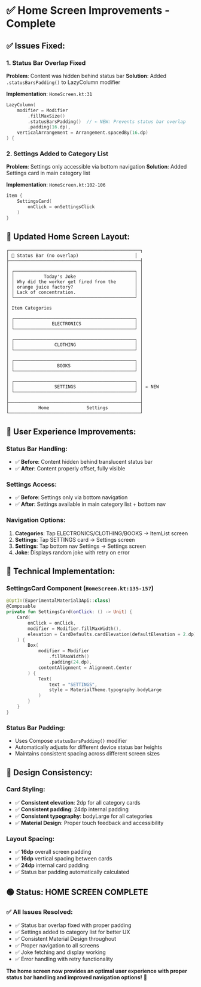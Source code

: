 # ✅ Home Screen Improvements - Complete

## **✅ Issues Fixed:**

### **1. Status Bar Overlap Fixed**
**Problem**: Content was hidden behind status bar
**Solution**: Added `.statusBarsPadding()` to LazyColumn modifier

**Implementation**: `HomeScreen.kt:31`
```kotlin
LazyColumn(
    modifier = Modifier
        .fillMaxSize()
        .statusBarsPadding()  // ← NEW: Prevents status bar overlap
        .padding(16.dp),
    verticalArrangement = Arrangement.spacedBy(16.dp)
) {
```

### **2. Settings Added to Category List**
**Problem**: Settings only accessible via bottom navigation
**Solution**: Added Settings card in main category list

**Implementation**: `HomeScreen.kt:102-106`
```kotlin
item {
    SettingsCard(
        onClick = onSettingsClick
    )
}
```

## **📱 Updated Home Screen Layout:**

```
┌─────────────────────────────────────────────────┐
│ 📱 Status Bar (no overlap)                     │
├─────────────────────────────────────────────────┤
│                                                 │
│ ┌─────────────────────────────────────────────┐ │
│ │           Today's Joke                      │ │
│ │ Why did the worker get fired from the       │ │
│ │ orange juice factory?                       │ │
│ │ Lack of concentration.                      │ │
│ └─────────────────────────────────────────────┘ │
│                                                 │
│ Item Categories                                 │
│                                                 │
│ ┌─────────────────────────────────────────────┐ │
│ │              ELECTRONICS                    │ │
│ └─────────────────────────────────────────────┘ │
│                                                 │
│ ┌─────────────────────────────────────────────┐ │
│ │               CLOTHING                      │ │
│ └─────────────────────────────────────────────┘ │
│                                                 │
│ ┌─────────────────────────────────────────────┐ │
│ │                BOOKS                        │ │
│ └─────────────────────────────────────────────┘ │
│                                                 │
│ ┌─────────────────────────────────────────────┐ │
│ │               SETTINGS                      │ │ ← NEW
│ └─────────────────────────────────────────────┘ │
│                                                 │
├─────────────────────────────────────────────────┤
│           Home              Settings            │
└─────────────────────────────────────────────────┘
```

## **🎯 User Experience Improvements:**

### **Status Bar Handling:**
- ✅ **Before**: Content hidden behind translucent status bar
- ✅ **After**: Content properly offset, fully visible

### **Settings Access:**
- ✅ **Before**: Settings only via bottom navigation
- ✅ **After**: Settings available in main category list + bottom nav

### **Navigation Options:**
1. **Categories**: Tap ELECTRONICS/CLOTHING/BOOKS → ItemList screen
2. **Settings**: Tap SETTINGS card → Settings screen  
3. **Settings**: Tap bottom nav Settings → Settings screen
4. **Joke**: Displays random joke with retry on error

## **🔧 Technical Implementation:**

### **SettingsCard Component** (`HomeScreen.kt:135-157`)
```kotlin
@OptIn(ExperimentalMaterial3Api::class)
@Composable
private fun SettingsCard(onClick: () -> Unit) {
    Card(
        onClick = onClick,
        modifier = Modifier.fillMaxWidth(),
        elevation = CardDefaults.cardElevation(defaultElevation = 2.dp)
    ) {
        Box(
            modifier = Modifier
                .fillMaxWidth()
                .padding(24.dp),
            contentAlignment = Alignment.Center
        ) {
            Text(
                text = "SETTINGS",
                style = MaterialTheme.typography.bodyLarge
            )
        }
    }
}
```

### **Status Bar Padding:**
- Uses Compose `statusBarsPadding()` modifier
- Automatically adjusts for different device status bar heights
- Maintains consistent spacing across different screen sizes

## **🎨 Design Consistency:**

### **Card Styling:**
- ✅ **Consistent elevation**: 2dp for all category cards
- ✅ **Consistent padding**: 24dp internal padding
- ✅ **Consistent typography**: bodyLarge for all categories
- ✅ **Material Design**: Proper touch feedback and accessibility

### **Layout Spacing:**
- ✅ **16dp** overall screen padding
- ✅ **16dp** vertical spacing between cards
- ✅ **24dp** internal card padding
- ✅ Status bar padding automatically calculated

## **🟢 Status: HOME SCREEN COMPLETE**

### **✅ All Issues Resolved:**
- ✅ Status bar overlap fixed with proper padding
- ✅ Settings added to category list for better UX
- ✅ Consistent Material Design throughout
- ✅ Proper navigation to all screens
- ✅ Joke fetching and display working
- ✅ Error handling with retry functionality

**The home screen now provides an optimal user experience with proper status bar handling and improved navigation options!** 🚀